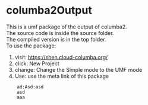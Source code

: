 # columba2Output
This is a umf package of the output of columba2.  
The source code is inside the source folder.  
The compiled version is in the top folder.  
To use the package:  
1. visit: https://shen.cloud-columba.org/  
2. click: New Project  
3. change: Change the Simple mode to the UMF mode  
4. Use: 
use the meta link of this package 
```
	ad:Asd:asd
	asd
	aaa
``` 
